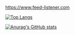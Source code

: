 
https://www.feed-listener.com


[![Top Langs](https://github-readme-stats.vercel.app/api/top-langs/?username=8maguchi8ruki&layout=compact&theme=onedark)](https://github.com/anuraghazra/github-readme-stats)



[![Anurag's GitHub stats](https://github-readme-stats.vercel.app/api?username=8maguchi8ruki&theme=onedark)](https://github.com/anuraghazra/github-readme-stats)

